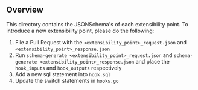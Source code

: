 ## Overview

This directory contains the JSONSchema's of each extensibility point. To introduce a new extensibility point, please do the following:

1. File a Pull Request with the `<extensibility_point>_request.json` and `<extensibility_point>_response.json`
2. Run `schema-generate <extensibility_point>_request.json` and `schema-generate <extensibility_point>_response.json` and place the `hook_inputs` and `hook_outputs` respectively
3. Add a new sql statement into `hook.sql`
4. Update the switch statements in `hooks.go`
